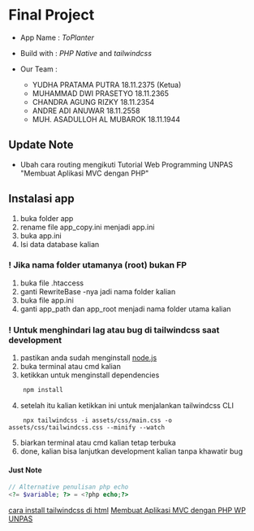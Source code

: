 # Final Project

- App Name : _ToPlanter_
- Build with : _PHP Native_ and _tailwindcss_
- Our Team :

  - YUDHA PRATAMA PUTRA 18.11.2375 (Ketua)
  - MUHAMMAD DWI PRASETYO 18.11.2365
  - CHANDRA AGUNG RIZKY 18.11.2354
  - ANDRE ADI ANUWAR 18.11.2558
  - MUH. ASADULLOH AL MUBAROK 18.11.1944

## Update Note

- Ubah cara routing mengikuti Tutorial Web Programming UNPAS "Membuat Aplikasi MVC dengan PHP"

## Instalasi app

1. buka folder app
2. rename file app_copy.ini menjadi app.ini
3. buka app.ini
4. Isi data database kalian

### ! Jika nama folder utamanya (root) bukan FP

1. buka file .htaccess
2. ganti RewriteBase -nya jadi nama folder kalian
3. buka file app.ini
4. ganti app_path dan app_root menjadi nama folder utama kalian

### ! Untuk menghindari lag atau bug di tailwindcss saat development

1. pastikan anda sudah menginstall [node.js](https://nodejs.org/en/)
2. buka terminal atau cmd kalian
3. ketikkan untuk menginstall dependencies

```sh
    npm install
```

4. setelah itu kalian ketikkan ini untuk menjalankan tailwindcss CLI

```node
    npx tailwindcss -i assets/css/main.css -o assets/css/tailwindcss.css --minify --watch
```

5. biarkan terminal atau cmd kalian tetap terbuka
6. done, kalian bisa lanjutkan development kalian tanpa khawatir bug

#### Just Note

```php
// Alternative penulisan php echo
<?= $variable; ?> = <?php echo;?>
```

[cara install tailwindcss di html](https://themesberg.com/knowledge-center/tailwind-css/html)
[Membuat Aplikasi MVC dengan PHP WP UNPAS](https://www.youtube.com/playlist?list=PLFIM0718LjIVEh_d-h5wAjsdv2W4SAtkx)
